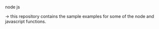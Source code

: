 node js

-> this repository contains the sample examples for some of the node and javascript functions.